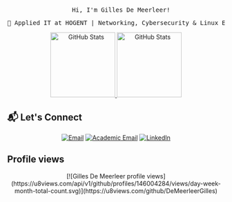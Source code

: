 

<div align="center">
   <p><samp><img width="15" src="./assets/waving-hand.gif"/> Hi, I'm Gilles De Meerleer!<br></samp></p>

   <pre>🏢 Applied IT at HOGENT | Networking, Cybersecurity & Linux Enthusiast</pre>

   <a href="https://github.com/DeMeerleerGilles">
      <img height="150em" alt="GitHub Stats" src="https://github-readme-stats.vercel.app/api?username=DeMeerleerGilles&show_icons=true&icon_color=61afef&text_color=adbac7&bg_color=ffffff00&layout=compact&hide_title=true&include_all_commits=true&count_private=true&hide_border=true"/>
      <img height="150em" alt="GitHub Stats" src="https://github-readme-stats.vercel.app/api/top-langs/?username=DeMeerleerGilles&show_icons=true&icon_color=61afef&text_color=adbac7&bg_color=ffffff00&hide_title=true&include_all_commits=true&count_private=true&hide_border=true&langs_count=8&layout=compact&hide=jupyter%20notebook"/>
   </a>
</div>

## 📬 Let's Connect

<div align="center">
  
[![Email](https://img.shields.io/badge/Email-gilles.demeerleer@proton.me-8B89CC?style=flat-square&logo=protonmail&logoColor=white)](mailto:gilles.demeerleer@proton.me)
[![Academic Email](https://img.shields.io/badge/Academic_Mail-gilles.demeerleer@student.hogent.be-0055FF?style=flat-square&logo=gmail&logoColor=white)](mailto:gilles.demeerleer@student.hogent.be)
[![LinkedIn](https://img.shields.io/badge/LinkedIn-Gilles_De_Meerleer-0077B5?style=flat-square&logo=linkedin&logoColor=white)](https://www.linkedin.com/in/gilles-de-meerleer)


</div>

## Profile views

<div align="center">
[![Gilles De Meerleer profile views](https://u8views.com/api/v1/github/profiles/146004284/views/day-week-month-total-count.svg)](https://u8views.com/github/DeMeerleerGilles)
</div>

<!---
DeMeerleerGilles/DeMeerleerGilles is a ✨ special ✨ repository because its `README.md` (this file) appears on your GitHub profile.
You can click the Preview link to take a look at your changes.
--->
